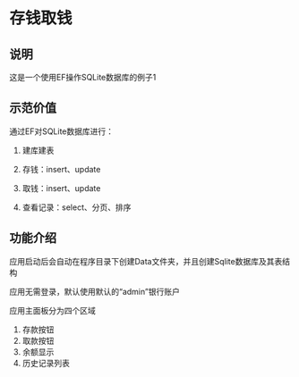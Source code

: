 # 存钱取钱

## 说明
这是一个使用EF操作SQLite数据库的例子1

## 示范价值
通过EF对SQLite数据库进行：

1. 建库建表

2. 存钱：insert、update

3. 取钱：insert、update

4. 查看记录：select、分页、排序

## 功能介绍

应用启动后会自动在程序目录下创建Data文件夹，并且创建Sqlite数据库及其表结构

应用无需登录，默认使用默认的“admin”银行账户

应用主面板分为四个区域

1. 存款按钮
2. 取款按钮
3. 余额显示
4. 历史记录列表
